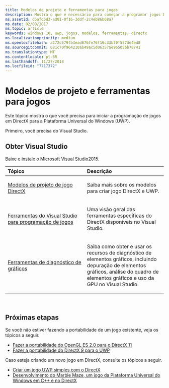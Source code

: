 ```yaml
---
title: Modelos de projeto e ferramentas para jogos
description: Mostra o que é necessário para começar a programar jogos DirectX para a Plataforma Universal do Windows (UWP).
ms.assetid: d5afd5d3-ad01-0f16-3ddf-2c4eb86b68a7
ms.date: 02/08/2017
ms.topic: article
keywords: windows 10, uwp, jogos, modelos, ferramentas, directx
ms.localizationpriority: medium
ms.openlocfilehash: a272c579fb3ead676fe76f16c33b70f557de4ed8
ms.sourcegitcommit: 681c70f964210ab49ac5d06357ae96505bb78741
ms.translationtype: MT
ms.contentlocale: pt-BR
ms.lasthandoff: 11/27/2018
ms.locfileid: "7717372"
---
```

# <a name="project-templates-and-tools-for-games"></a>Modelos de projeto e ferramentas para jogos




Este tópico mostra o que você precisa para iniciar a programação de jogos em DirectX para a Plataforma Universal do Windows (UWP).

Primeiro, você precisa do Visual Studio.

## <a name="get-visual-studio"></a>Obter Visual Studio


[Baixe e instale o Microsoft Visual Studio2015](https://www.visualstudio.com/vs-2015-product-editions).

<table>
<colgroup>
<col width="50%" />
<col width="50%" />
</colgroup>
<thead>
<tr class="header">
<th align="left">Tópico</th>
<th align="left">Descrição</th>
</tr>
</thead>
<tbody>
<tr class="odd">
<td align="left"><p><a href="user-interface.md">Modelos de projeto de jogo DirectX</a></p></td>
<td align="left"><p>Saiba mais sobre os modelos para criar jogo DirectX e UWP.</p></td>
</tr>
<tr class="even">
<td align="left"><p><a href="set-up-visual-studio-for-game-development.md">Ferramentas do Visual Studio para programação de jogos</a></p></td>
<td align="left"><p>Uma visão geral das ferramentas específicas do DirectX disponíveis no Visual Studio.</p></td>
</tr>
<tr class="odd">
<td align="left"><p><a href="use-the-directx-runtime-and-visual-studio-graphics-diagnostic-features.md">Ferramentas de diagnóstico de gráficos</a></p></td>
<td align="left"><p>Saiba como obter e usar os recursos de diagnóstico de elementos gráficos, incluindo depuração de elementos gráficos, análise do quadro de elementos gráficos e uso da GPU no Visual Studio.</p></td>
</tr>
</tbody>
</table>

 

## <a name="next-steps"></a>Próximas etapas


Se você não estiver fazendo a portabilidade de um jogo existente, veja os tópicos a seguir.

-   [Fazer a portabilidade do OpenGL ES 2.0 para o DirectX 11](port-from-opengl-es-2-0-to-directx-11-1.md)
-   [Fazer a portabilidade do DirectX 9 para o UWP](porting-your-directx-9-game-to-windows-store.md)

Caso esteja criando um novo jogo em DirectX, consulte os tópicos a seguir.

-   [Criar um jogo UWP simples com o DirectX](tutorial--create-your-first-uwp-directx-game.md)
-   [Desenvolvimento do Marble Maze, um jogo da Plataforma Universal do Windows em C++ e no DirectX](developing-marble-maze-a-windows-store-game-in-cpp-and-directx.md)

 

 

 




